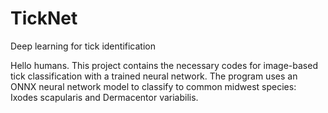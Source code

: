 # TickNet
Deep learning for tick identification

Hello humans. This project contains the necessary codes for image-based tick classification with a trained neural network. The program uses an ONNX neural network model to classify to common midwest species: Ixodes scapularis and Dermacentor variabilis. 
